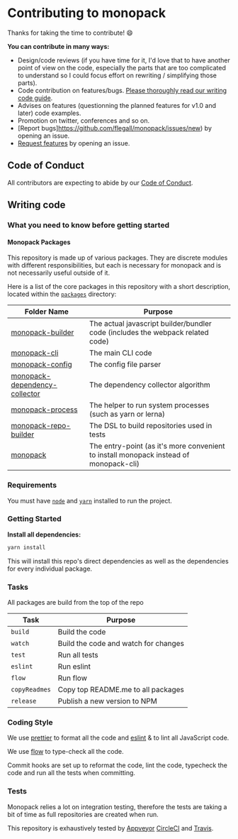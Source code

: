 # Contributing to monopack

Thanks for taking the time to contribute! :smile:

**You can contribute in many ways:**

* Design/code reviews (if you have time for it, I'd love that to have another point of view on the code, especially the parts that are too complicated to understand so I could focus effort on rewriting / simplifying those parts).
* Code contribution on features/bugs. [Please thoroughly read our writing code guide](#writing-code).
* Advises on features (questionning the planned features for v1.0 and later)
  code examples.
* Promotion on twitter, conferences and so on.
* [Report bugs]https://github.com/flegall/monopack/issues/new) by opening an issue.
* [Request features](https://github.com/flegall/monopack/issues/new) by opening an issue.

## Code of Conduct

All contributors are expecting to abide by our [Code of Conduct](CODE_OF_CONDUCT.md).

## Writing code

### What you need to know before getting started

#### Monopack Packages

This repository is made up of various packages. They are discrete modules with different responsibilities, but each is necessary for monopack and is not necessarily useful outside of it.

Here is a list of the core packages in this repository with a short description, located within the [`packages`](./packages) directory:

| Folder Name                                                               | Purpose                                                                               |
| ------------------------------------------------------------------------- | ------------------------------------------------------------------------------------- |
| [monopack-builder](./packages/monopack-builder)                           | The actual javascript builder/bundler code (includes the webpack related code)        |
| [monopack-cli](./packages/monopack-cli)                                   | The main CLI code                                                                     |
| [monopack-config](./packages/monopack-config)                             | The config file parser                                                                |
| [monopack-dependency-collector](./packages/monopack-dependency-collector) | The dependency collector algorithm                                                    |
| [monopack-process](./packages/monopack-process)                           | The helper to run system processes (such as yarn or lerna)                            |
| [monopack-repo-builder](./packages/monopack-repo-builder)                 | The DSL to build repositories used in tests                                           |
| [monopack](./packages/monopack)                                           | The entry-point (as it's more convenient to install monopack instead of monopack-cli) |

### Requirements

You must have [`node`](https://nodejs.org/en/) and [`yarn`](https://yarnpkg.com/en/) installed to run the project.

### Getting Started

**Install all dependencies:**

```bash
yarn install
```

This will install this repo's direct dependencies as well as the dependencies for every individual package.

### Tasks

All packages are build from the top of the repo

| Task          | Purpose                              |
| ------------- | ------------------------------------ |
| `build`       | Build the code                       |
| `watch`       | Build the code and watch for changes |
| `test`        | Run all tests                        |
| `eslint`      | Run eslint                           |
| `flow`        | Run flow                             |
| `copyReadmes` | Copy top README.me to all packages   |
| `release`     | Publish a new version to NPM         |

### Coding Style

We use [prettier](https://prettier.io/) to format all the code and [eslint](https://eslint.org/) & to lint all JavaScript code.

We use [flow](https://flow.org/) to type-check all the code.

Commit hooks are set up to reformat the code, lint the code, typecheck the code and run all the tests when committing.

### Tests

Monopack relies a lot on integration testing, therefore the tests are taking a bit of time as full repositories are created when run.

This repository is exhaustively tested by [Appveyor](https://ci.appveyor.com/project/flegall/monopack/branch/master) [CircleCI](https://circleci.com/gh/flegall/monopack) and [Travis](https://travis-ci.org/flegall/monopack).
